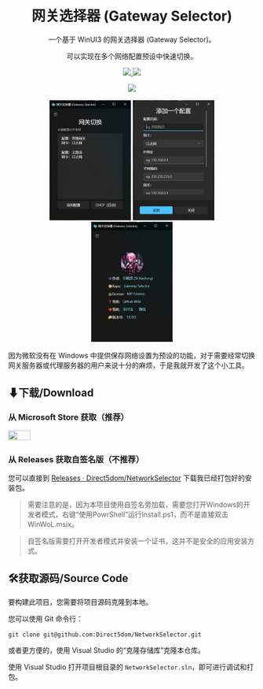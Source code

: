<p align="center">
  <h1 align="center">网关选择器 (Gateway Selector)</h1>
  <p align="center">一个基于 WinUI3 的网关选择器 (Gateway Selector)。</p>
  <p align="center">可以实现在多个网络配置预设中快速切换。</p>
  <p align="center">
    <a href="https://github.com/Direct5dom/NetworkSelector/blob/master/LICENSE">
      <img src="https://img.shields.io/github/license/Direct5dom/NetworkSelector"/>
    </a>
    <a href="https://github.com/Direct5dom/NetworkSelector/releases">
      <img src="https://img.shields.io/github/v/release/Direct5dom/NetworkSelector?display_name=tag"/>
    </a>
  </p>
  <p align="center">
    <a href="https://twitter.com/SI_Xiaolong">
      <img src="https://img.shields.io/badge/follow-SI_Xiaolong-blue?style=flat&logo=Twitter"/>
    </a>
  </p>
</p>

<p align="center">
  <img src="./README/1.png" width="33%" />
  <img src="./README/2.png" width="33%" />
  <img src="./README/3.png" width="33%" />
</p>

因为微软没有在 Windows 中提供保存网络设置为预设的功能，对于需要经常切换网关服务器或代理服务器的用户来说十分的麻烦，于是我就开发了这个小工具。

## ⬇下载/Download

### 从 Microsoft Store 获取（推荐）

[<img src="https://get.microsoft.com/images/zh-cn%20light.svg"  width="30%" height="30%">](https://www.microsoft.com/store/productid/9PDQC93R0WLF?ocid=pdpshare)

### 从 Releases 获取自签名版（不推荐）

您可以直接到 [Releases · Direct5dom/NetworkSelector](https://github.com/Direct5dom/NetworkSelector/releases) 下载我已经打包好的安装包。

> 需要注意的是，因为本项目使用自签名旁加载，需要您打开Windows的开发者模式，右键“使用PowrShell”运行Install.ps1，而不是直接双击WinWoL.msix。

> 自签名版需要打开开发者模式并安装一个证书，这并不是安全的应用安装方式。

## 🛠️获取源码/Source Code

要构建此项目，您需要将项目源码克隆到本地。

您可以使用 Git 命令行：

```
git clone git@github.com:Direct5dom/NetworkSelector.git
```

或者更方便的，使用 Visual Studio 的“克隆存储库”克隆本仓库。

使用 Visual Studio 打开项目根目录的 `NetworkSelector.sln`，即可进行调试和打包。